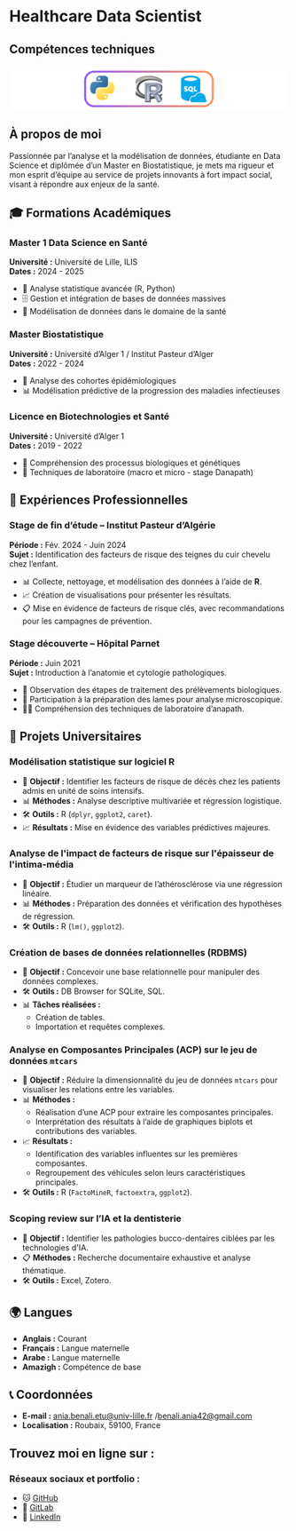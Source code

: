 # Healthcare Data Scientist

## Compétences techniques
![Logo](/assets/img/logo.png)
## À propos de moi
Passionnée par l’analyse et la modélisation de données, étudiante en Data Science et diplômée d’un Master en Biostatistique, je mets ma rigueur et mon esprit d’équipe au service de projets innovants à fort impact social, visant à répondre aux enjeux de la santé.

## 🎓 Formations Académiques

### Master 1 Data Science en Santé  
**Université :** Université de Lille, ILIS  
**Dates :** 2024 - 2025  
- 🧠 Analyse statistique avancée (R, Python)  
- 🗄️ Gestion et intégration de bases de données massives  
- 🔬 Modélisation de données dans le domaine de la santé  

### Master Biostatistique  
**Université :** Université d’Alger 1 / Institut Pasteur d’Alger  
**Dates :** 2022 - 2024  
- 🔎 Analyse des cohortes épidémiologiques  
- 📊 Modélisation prédictive de la progression des maladies infectieuses  

### Licence en Biotechnologies et Santé  
**Université :** Université d’Alger 1  
**Dates :** 2019 - 2022  
- 🧬 Compréhension des processus biologiques et génétiques  
- 🥼 Techniques de laboratoire (macro et micro - stage Danapath)  

## 💼 Expériences Professionnelles  

### Stage de fin d’étude – Institut Pasteur d’Algérie  
**Période :** Fév. 2024 - Juin 2024  
**Sujet :** Identification des facteurs de risque des teignes du cuir chevelu chez l’enfant.  
- 📊 Collecte, nettoyage, et modélisation des données à l’aide de **R**.  
- 📈 Création de visualisations pour présenter les résultats.  
- 📋 Mise en évidence de facteurs de risque clés, avec recommandations pour les campagnes de prévention.  

### Stage découverte – Hôpital Parnet  
**Période :** Juin 2021  
**Sujet :** Introduction à l’anatomie et cytologie pathologiques.  
- 🔬 Observation des étapes de traitement des prélèvements biologiques.  
- 🥼 Participation à la préparation des lames pour analyse microscopique.  
- 👩‍⚕️ Compréhension des techniques de laboratoire d’anapath.  

## 📂 Projets Universitaires  

### Modélisation statistique sur logiciel R  
- 🎯 **Objectif :** Identifier les facteurs de risque de décès chez les patients admis en unité de soins intensifs.  
- 📊 **Méthodes :** Analyse descriptive multivariée et régression logistique.  
- 🛠️ **Outils :** R (`dplyr`, `ggplot2`, `caret`).  
- 📈 **Résultats :** Mise en évidence des variables prédictives majeures.  

### Analyse de l'impact de facteurs de risque sur l'épaisseur de l'intima-média  
- 🎯 **Objectif :** Étudier un marqueur de l’athérosclérose via une régression linéaire.  
- 📊 **Méthodes :** Préparation des données et vérification des hypothèses de régression.  
- 🛠️ **Outils :** R (`lm()`, `ggplot2`).  

### Création de bases de données relationnelles (RDBMS)  
- 🎯 **Objectif :** Concevoir une base relationnelle pour manipuler des données complexes.  
- 🛠️ **Outils :** DB Browser for SQLite, SQL.  
- 📊 **Tâches réalisées :**  
  - Création de tables.  
  - Importation et requêtes complexes.
 
### Analyse en Composantes Principales (ACP) sur le jeu de données `mtcars`  
- 🎯 **Objectif :** Réduire la dimensionnalité du jeu de données `mtcars` pour visualiser les relations entre les variables.  
- 📊 **Méthodes :**  
  - Réalisation d’une ACP pour extraire les composantes principales.  
  - Interprétation des résultats à l’aide de graphiques biplots et contributions des variables.  
- 📈 **Résultats :**  
  - Identification des variables influentes sur les premières composantes.  
  - Regroupement des véhicules selon leurs caractéristiques principales.  
- 🛠️ **Outils :** R (`FactoMineR`, `factoextra`, `ggplot2`).  

### Scoping review sur l’IA et la dentisterie  
- 🎯 **Objectif :** Identifier les pathologies bucco-dentaires ciblées par les technologies d'IA.  
- 📋 **Méthodes :** Recherche documentaire exhaustive et analyse thématique.  
- 🛠️ **Outils :** Excel, Zotero.

## 🌍 Langues  
- **Anglais :** Courant  
- **Français :** Langue maternelle  
- **Arabe :** Langue maternelle  
- **Amazigh :** Compétence de base  

## 📞 Coordonnées  
- **E-mail :** [ania.benali.etu@univ-lille.fr](mailto:ania.benali.etu@univ-lille.fr) /[benali.ania42@gmail.com](mailto:benali.ania42@gmail.com)
- **Localisation :** Roubaix, 59100, France  

## Trouvez moi en ligne sur :
### Réseaux sociaux et portfolio :  
- 🐱  [GitHub](https://github.com/tonprofil)  
- 🦊  [GitLab](https://gitlab.com/tonprofil)  
- 🔗  [LinkedIn](https://www.linkedin.com/in/ania-benali-78924825)  
